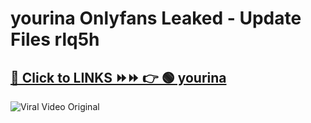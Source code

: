 
 # yourina Onlyfans Leaked - Update Files rlq5h

## <h2><a href="https://clipsfans.com/yourina&ref=git">🔗 Click to LINKS ⏩⏩ 👉 🟢 yourina </a></h2>

<a href="https://clipsfans.com/yourina&ref=git" rel="nofollow" data-target="animated-image.originalLink"><img src="https://i.ibb.co.com/xMMVF88/686577567.gif" alt="Viral Video Original" style="max-width: 100%; display: inline-block;" data-target="animated-image.originalImage"></a>

